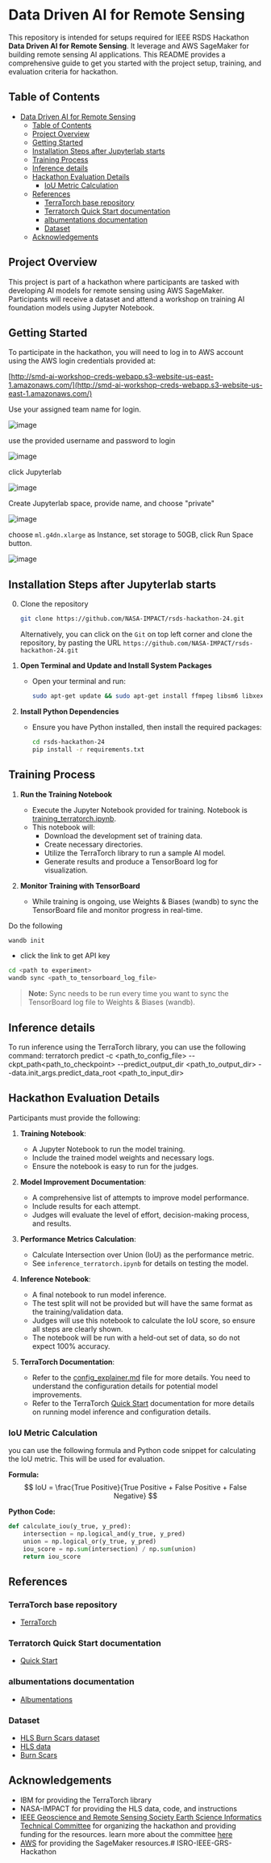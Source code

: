 # Data Driven AI for Remote Sensing

This repository is intended for setups required for IEEE RSDS Hackathon **Data Driven AI for Remote Sensing**. It leverage and AWS SageMaker for building remote sensing AI applications. This README provides a comprehensive guide to get you started with the project setup, training, and evaluation criteria for hackathon. 

## Table of Contents
- [Data Driven AI for Remote Sensing](#data-driven-ai-for-remote-sensing)
  - [Table of Contents](#table-of-contents)
  - [Project Overview](#project-overview)
  - [Getting Started](#getting-started)
  - [Installation Steps after Jupyterlab starts](#installation-steps-after-jupyterlab-starts)
  - [Training Process](#training-process)
  - [Inference details](#inference-details)
  - [Hackathon Evaluation Details](#hackathon-evaluation-details)
    - [IoU Metric Calculation](#iou-metric-calculation)
  - [References](#references)
    - [TerraTorch base repository](#terratorch-base-repository)
    - [Terratorch Quick Start documentation](#terratorch-quick-start-documentation)
    - [albumentations documentation](#albumentations-documentation)
    - [Dataset](#dataset)
  - [Acknowledgements](#acknowledgements)

## Project Overview

This project is part of a hackathon where participants are tasked with developing AI models for remote sensing using AWS SageMaker. Participants will receive a dataset and attend a workshop on training AI foundation models using Jupyter Notebook.

## Getting Started

To participate in the hackathon, you will need to log in to AWS account using the AWS login credentials provided at:

[http://smd-ai-workshop-creds-webapp.s3-website-us-east-1.amazonaws.com/](http://smd-ai-workshop-creds-webapp.s3-website-us-east-1.amazonaws.com/)

Use your assigned team name for login.

![image](https://github.com/user-attachments/assets/7c9634f5-d3cf-4398-bc5f-5ec1ab821202)

use the provided username and password to login 

![image](https://github.com/user-attachments/assets/adc7fdfc-b3f5-4605-99bd-8d5c916b013e)

click Jupyterlab 

![image](https://github.com/user-attachments/assets/5d743902-7556-4a50-b1ef-30c887ed90d9)

Create Jupyterlab space, provide name, and choose "private"

![image](https://github.com/user-attachments/assets/cbd5b10a-5f01-43d1-9450-ab9e2ab85c6c)

choose `ml.g4dn.xlarge` as Instance, set storage to 50GB, click Run Space button.

![image](https://github.com/user-attachments/assets/98448458-1763-4909-bc41-3346e5f7673c)


## Installation Steps after Jupyterlab starts

0. Clone the repository
   ```bash
   git clone https://github.com/NASA-IMPACT/rsds-hackathon-24.git
   ```
   Alternatively, you can click on the `Git` on top left corner and clone the repository, by pasting the URL `https://github.com/NASA-IMPACT/rsds-hackathon-24.git`

1. **Open Terminal and Update and Install System Packages**
   - Open your terminal and run:
     ```bash
     sudo apt-get update && sudo apt-get install ffmpeg libsm6 libxext6 -y
     ```

2. **Install Python Dependencies**
   - Ensure you have Python installed, then install the required packages:
     ```bash
     cd rsds-hackathon-24
     pip install -r requirements.txt
     ```

## Training Process

1. **Run the Training Notebook** 
   - Execute the Jupyter Notebook provided for training. Notebook is [training_terratorch.ipynb](training_terratorch.ipynb).
   - This notebook will:
     - Download the development set of training data.
     - Create necessary directories.
     - Utilize the TerraTorch library to run a sample AI model.
     - Generate results and produce a TensorBoard log for visualization.

2. **Monitor Training with TensorBoard**
   - While training is ongoing, use Weights & Biases (wandb) to sync the TensorBoard file and monitor progress in real-time.

Do the following
```bash
wandb init
```
- click the link to get API key

```bash
cd <path to experiment>
wandb sync <path_to_tensorboard_log_file>
```
> **Note:** Sync needs to be run every time you want to sync the TensorBoard log file to Weights & Biases (wandb).

## Inference details

To run inference using the TerraTorch library, you can use the following command:
terratorch predict -c <path_to_config_file> --ckpt_path<path_to_checkpoint> --predict_output_dir <path_to_output_dir> --data.init_args.predict_data_root <path_to_input_dir>

## Hackathon Evaluation Details 

Participants must provide the following:

1. **Training Notebook**:
   - A Jupyter Notebook to run the model training.
   - Include the trained model weights and necessary logs.
   - Ensure the notebook is easy to run for the judges.

2. **Model Improvement Documentation**:
   - A comprehensive list of attempts to improve model performance.
   - Include results for each attempt.
   - Judges will evaluate the level of effort, decision-making process, and results.

3. **Performance Metrics Calculation**:
   - Calculate Intersection over Union (IoU) as the performance metric.
   - See `inference_terratorch.ipynb` for details on testing the model.

4. **Inference Notebook**:
   - A final notebook to run model inference.
   - The test split will not be provided but will have the same format as the training/validation data.
   - Judges will use this notebook to calculate the IoU score, so ensure all steps are clearly shown.
   - The notebook will be run with a held-out set of data, so do not expect 100% accuracy.

5. **TerraTorch Documentation**:
   - Refer to the [config_explainer.md](configs/config_explainer.md) file for more details. You need to understand the configuration details for potential model improvements.
   - Refer to the TerraTorch [Quick Start](https://ibm.github.io/terratorch/quick_start/) documentation for more details on running model inference and configuration details.

### IoU Metric Calculation

you can use the following formula and Python code snippet for calculating the IoU metric. This will be used for evaluation.

**Formula:**
$$
IoU = \frac{True Positive}{True Positive + False Positive + False Negative}
$$


**Python Code:**
```python
def calculate_iou(y_true, y_pred):
    intersection = np.logical_and(y_true, y_pred)
    union = np.logical_or(y_true, y_pred)
    iou_score = np.sum(intersection) / np.sum(union)
    return iou_score
```
## References

### TerraTorch base repository
- [TerraTorch](https://github.com/IBM/terratorch)
### Terratorch Quick Start documentation
- [Quick Start](https://ibm.github.io/terratorch/quick_start/)
### albumentations documentation
- [Albumentations](https://albumentations.ai/docs/)
### Dataset
- [HLS Burn Scars dataset](https://huggingface.co/datasets/Muthukumaran/fire_scars_hackathon_dataset)
- [HLS data](https://hls.gsfc.nasa.gov/hls-data/)
- [Burn Scars](https://www.weather.gov/sew/burnscar)

## Acknowledgements

- IBM for providing the TerraTorch library
- NASA-IMPACT for providing the HLS data, code, and instructions
- [IEEE Geoscience and Remote Sensing Society Earth Science Informatics Technical Committee](https://www.grss-ieee.org/technical-committees/earth-science-informatics/) for organizing the hackathon and providing funding for the resources. learn more about the committee [here](https://www.grss-ieee.org/technical-committees/earth-science-informatics/)
- [AWS](https://aws.amazon.com/) for providing the SageMaker resources.# ISRO-IEEE-GRS-Hackathon
